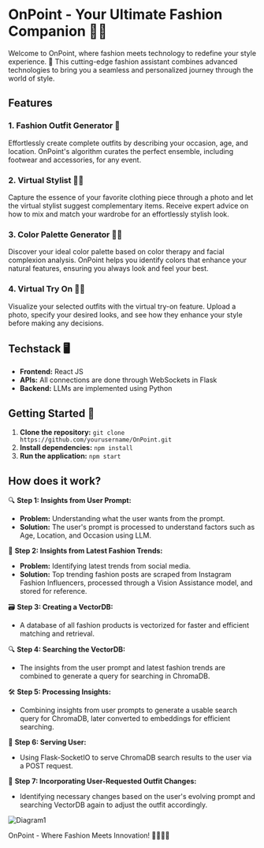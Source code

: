 # OnPoint - Your Ultimate Fashion Companion 👗👠

Welcome to OnPoint, where fashion meets technology to redefine your style experience. 🌟 This cutting-edge fashion assistant combines advanced technologies to bring you a seamless and personalized journey through the world of style.

## Features

### 1. Fashion Outfit Generator 🌈

Effortlessly create complete outfits by describing your occasion, age, and location. OnPoint's algorithm curates the perfect ensemble, including footwear and accessories, for any event.

### 2. Virtual Stylist 📸💄

Capture the essence of your favorite clothing piece through a photo and let the virtual stylist suggest complementary items. Receive expert advice on how to mix and match your wardrobe for an effortlessly stylish look.

### 3. Color Palette Generator 🎨🌈

Discover your ideal color palette based on color therapy and facial complexion analysis. OnPoint helps you identify colors that enhance your natural features, ensuring you always look and feel your best.

### 4. Virtual Try On 🤳👗

Visualize your selected outfits with the virtual try-on feature. Upload a photo, specify your desired looks, and see how they enhance your style before making any decisions.

## Techstack 🖥️

- **Frontend:** React JS
- **APIs:** All connections are done through WebSockets in Flask
- **Backend:** LLMs are implemented using Python

## Getting Started 🚀

1. **Clone the repository:** `git clone https://github.com/yourusername/OnPoint.git`
2. **Install dependencies:** `npm install`
3. **Run the application:** `npm start`

## How does it work?

🔍 **Step 1: Insights from User Prompt:** 
   - **Problem:** Understanding what the user wants from the prompt.
   - **Solution:** The user's prompt is processed to understand factors such as Age, Location, and Occasion using LLM.

🌟 **Step 2: Insights from Latest Fashion Trends:**
   - **Problem:** Identifying latest trends from social media.
   - **Solution:** Top trending fashion posts are scraped from Instagram Fashion Influencers, processed through a Vision Assistance model, and stored for reference.

🗃️ **Step 3: Creating a VectorDB:**
   - A database of all fashion products is vectorized for faster and efficient matching and retrieval.

🔍 **Step 4: Searching the VectorDB:**
   - The insights from the user prompt and latest fashion trends are combined to generate a query for searching in ChromaDB.

🛠️ **Step 5: Processing Insights:**
   - Combining insights from user prompts to generate a usable search query for ChromaDB, later converted to embeddings for efficient searching.

🚀 **Step 6: Serving User:**
   - Using Flask-SocketIO to serve ChromaDB search results to the user via a POST request.

🔄 **Step 7: Incorporating User-Requested Outfit Changes:**
   - Identifying necessary changes based on the user's evolving prompt and searching VectorDB again to adjust the outfit accordingly.

![Diagram1](https://github.com/divijakinger/fashionAI/assets/79623853/cf752988-0c27-4998-aad5-006c4bc3649c)

OnPoint - Where Fashion Meets Innovation! 🚀✨👗👠
